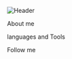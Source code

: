 ![Header](https://github.com/AndreiCeavdar/AndreiCeavdar/blob/main/assets/blue.avif)

About me

languages and Tools

Follow me